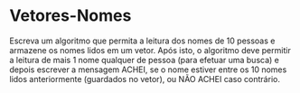 # Vetores-Nomes
Escreva um algoritmo que permita a leitura dos nomes de 10 pessoas e armazene os nomes lidos em um vetor. Após isto, o algoritmo deve permitir a leitura de mais 1 nome qualquer de pessoa (para efetuar uma busca) e depois escrever a mensagem ACHEI, se o nome estiver entre os 10 nomes lidos anteriormente (guardados no vetor), ou NÃO ACHEI caso contrário.
